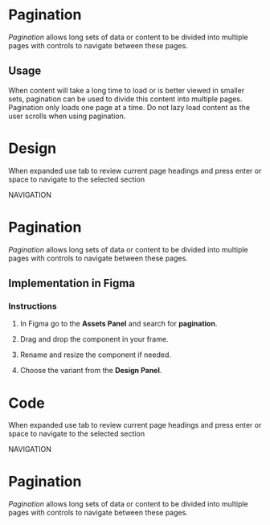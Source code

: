 # Pagination

_Pagination_ allows long sets of data or content to be divided into multiple pages with controls to navigate between these pages.

## Usage

When content will take a long time to load or is better viewed in smaller sets, pagination can be used to divide this content into multiple pages. Pagination only loads one page at a time. Do not lazy load content as the user scrolls when using pagination.



# Design

When expanded use tab to review current page headings and press enter or space to navigate to the selected section

NAVIGATION

# Pagination

_Pagination_ allows long sets of data or content to be divided into multiple pages with controls to navigate between these pages.

## Implementation in Figma

### Instructions

1.  In Figma go to the **Assets Panel** and search for **pagination**.
    
2.  Drag and drop the component in your frame.
    
3.  Rename and resize the component if needed.
    
4.  Choose the variant from the **Design Panel**.



# Code

When expanded use tab to review current page headings and press enter or space to navigate to the selected section

NAVIGATION

# Pagination

_Pagination_ allows long sets of data or content to be divided into multiple pages with controls to navigate between these pages.